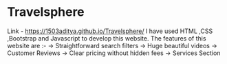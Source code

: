 # Travelsphere
Link - https://1503aditya.github.io/Travelsphere/
I have used HTML ,CSS ,Bootstrap and Javascript to develop this website.
The features of this website are :-
-> Straightforward search filters
-> Huge beautiful videos
-> Customer Reviews
-> Clear pricing without hidden fees
-> Services Section



